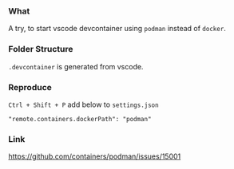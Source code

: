 ### What
A try, to start vscode devcontainer using `podman` instead of `docker`.

### Folder Structure
`.devcontainer` is generated from vscode.

### Reproduce
`Ctrl + Shift + P` add below to `settings.json`

`"remote.containers.dockerPath": "podman"`

### Link
https://github.com/containers/podman/issues/15001